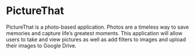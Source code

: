 PictureThat
===========

PictureThat is a photo-based application. Photos are a timeless way to save memories and capture life’s greatest moments. This application will allow users to take and view pictures as well as add filters to images and upload their images to Google Drive.
